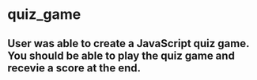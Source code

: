 # quiz_game

## User was able to create a JavaScript quiz game. You should be able to play the quiz game and recevie a score at the end. 